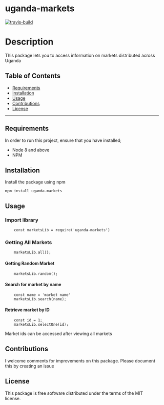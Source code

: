 # uganda-markets

[![travis-build](https://img.shields.io/travis/jaymeskat/uganda-markets)](https://travis-ci.org/JaymesKat/uganda-markets)

# Description

This package lets you to access information on markets distributed across Uganda

## Table of Contents

- [Requirements](#requirements)
- [Installation](#installation)
- [Usage](#usage)
- [Contributions](#contributions)
- [License](#license)

---

## Requirements
In order to run this project, ensure that you have installed;
- Node 8 and above
- NPM 

## Installation

Install the package using npm
```
npm install uganda-markets
```

## Usage

### Import library

```
    const marketsLib = require('uganda-markets')

```

### Getting All Markets

```
    marketsLib.all();

```


#### Getting Random Market
    
```
    marketsLib.random();

```

#### Search for market by name

```
    const name = 'market name'
    marketsLib.search(name);

```

#### Retrieve market by ID
    

```
    const id = 1;
    marketsLib.selectOne(id);

```
Market ids can be accessed after  viewing all markets


## Contributions
I welcome comments for improvements on this package. Please document this by creating an issue


## License
This package is free software distributed under the terms of the MIT license.
